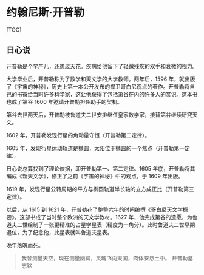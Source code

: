 # 约翰尼斯·开普勒

[TOC]

## 日心说

开普勒是个早产儿，还患过天花。疾病给他留下了轻微残疾的双手和衰微的视力。

大学毕业后，开普勒称为了数学和天文学的大学教师。两年后，1596 年，就出版了《宇宙的神秘》，历史上第一本公开发布的捍卫哥白尼观点的著作。开普勒将自己的书寄给当时许多科学家，这让他获得了包括第谷在内的许多人的赏识。这本书也成了第谷 1600 年邀请开普勒担任助手的契机。

第谷去世两天后，开普勒被鲁道夫二世安排继任皇家数学家，接替第谷继续研究天文。

1602 年，开普勒发现行星的角动量守恒（开普勒第二定律）。

1605 年，发现行星运动轨道是椭圆，太阳位于椭圆的一个焦点（开普勒第一定律）。

日心说总算找到了理论依据，即开普勒第一、第二定律。1605 年底，开普勒将其编成《新天文学》，修正了之前《宇宙的神秘》中的观点，于 1609 年出版。

1619 年，发现行星公转周期的平方与椭圆轨道半长轴的立方成正比（开普勒第三定律）。

以后，从 1615 到 1621 年，开普勒花了整整六年的时间编撰《哥白尼天文学概要》。这部书成了当时整个欧洲的天文学教材。1627 年，他完成第谷的遗愿，为鲁道夫二世绘制了一张更精准的占星学星表（精度为一角分）。此时鲁道夫二世早期退位，为了纪念他，此星表就叫鲁道夫星表。

晚年落魄而死。

> 我曾测量天空，现在测量幽冥，灵魂飞向天国，肉体安息土中。
> <name>开普勒墓志铭</name>
